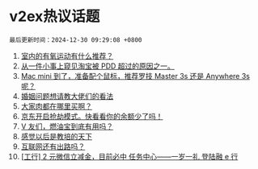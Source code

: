 # v2ex热议话题

`最后更新时间：2024-12-30 09:29:08 +0800`

1. [室内的有氧运动有什么推荐？](https://www.v2ex.com/t/1101017)
1. [从一件小事上窥见淘宝被 PDD 超过的原因之一。](https://www.v2ex.com/t/1101071)
1. [Mac mini 到了，准备配个鼠标，推荐罗技 Master 3s 还是 Anywhere 3s 呢？](https://www.v2ex.com/t/1101098)
1. [婚姻问题想请教大佬们的看法](https://www.v2ex.com/t/1101085)
1. [大家肉都在哪里买啊？](https://www.v2ex.com/t/1101038)
1. [京东开启抢劫模式。快看看你的余额少了吗！](https://www.v2ex.com/t/1101049)
1. [V 友们，燃油宝到底有用吗？](https://www.v2ex.com/t/1101056)
1. [感觉以后是教培的天下](https://www.v2ex.com/t/1101084)
1. [互联网还有出路吗？](https://www.v2ex.com/t/1101045)
1. [[工行] 2 元微信立减金，目前必中
任务中心——一岁一礼 登陆融 e 行](https://www.v2ex.com/t/1101004)


